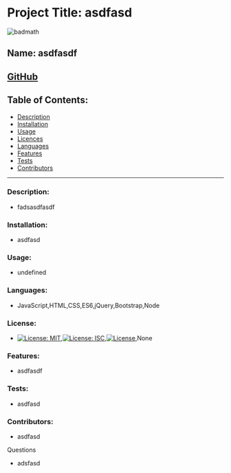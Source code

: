 

# Project Title: asdfasd
![badmath](https://img.shields.io/github/languages/top/nielsenjared/badmath)

## Name: asdfasdf

## [GitHub](https://github.com/dfsadsfads)

## Table of Contents:
* [Description](https://github.com/absk786/assignment7/blob/main/README.md#Description)
* [Installation](https://github.com/absk786/assignment7/blob/main/README.md#Installation)
* [Usage](https://github.com/absk786/assignment7/blob/main/README.md#Usage)
* [Licences](https://github.com/absk786/assignment7/blob/main/README.md#License)
* [Languages](https://github.com/absk786/assignment7/blob/main/README.md#Languages)
* [Features](https://github.com/absk786/assignment7/blob/main/README.md#Features)
* [Tests](https://github.com/absk786/assignment7/blob/main/README.md#Tests)
* [Contributors](https://github.com/absk786/assignment7/blob/main/README.md#Contributors)

-------------------------------------------------------------------------------------
### Description: 
* fadsasdfasdf

### Installation: 
* asdfasd
 
### Usage: 
* undefined

### Languages: 
* JavaScript,HTML,CSS,ES6,jQuery,Bootstrap,Node

### License:
* [![License: MIT](https://img.shields.io/badge/License-MIT-yellow.svg)](https://opensource.org/licenses/MIT),[![License: ISC](https://img.shields.io/badge/License-ISC-blue.svg)](https://opensource.org/licenses/ISC),[![License](https://img.shields.io/badge/License-Apache%202.0-blue.svg)](https://opensource.org/licenses/Apache-2.0),None

### Features: 
* asdfasdf

### Tests: 
* asdfasd

### Contributors: 
* asdfasd

Questions
* adsfasd
